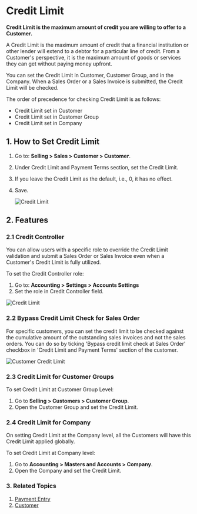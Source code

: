 <!-- add-breadcrumbs -->
# Credit Limit

**Credit Limit is the maximum amount of credit you are willing to offer to a Customer.**

A Credit Limit is the maximum amount of credit that a financial institution or
other lender will extend to a debtor for a particular line of credit. From a
Customer's perspective, it is the maximum amount of goods or services they can get without paying money upfront.

You can set the Credit Limit in Customer, Customer Group, and in the Company.
When a Sales Order or a Sales Invoice is submitted, the Credit Limit will be checked.

The order of precedence for checking Credit Limit is as follows:

* Credit Limit set in Customer
* Credit Limit set in Customer Group
* Credit Limit set in Company


## 1. How to Set Credit Limit
1. Go to: **Selling > Sales > Customer > Customer**.
1. Under Credit Limit and Payment Terms section, set the Credit Limit.
1. If you leave the Credit Limit as the default, i.e., 0, it has no effect.
1. Save.

    <img class="screenshot" alt="Credit Limit" src="{{docs_base_url}}/v12/assets/img/accounts/customer-credit-limit.png">

## 2. Features
### 2.1 Credit Controller
You can allow users with a specific role to override the Credit Limit validation and submit a Sales Order or Sales Invoice even when a Customer's Credit Limit is fully utilized.

To set the Credit Controller role:

1. Go to: **Accounting > Settings > Accounts Settings**
1. Set the role in Credit Controller field.

<img class="screenshot" alt="Credit Limit" src="{{docs_base_url}}/v12/assets/img/accounts/credit_controller_role.png">

### 2.2 Bypass Credit Limit Check for Sales Order

For specific customers, you can set the credit limit to be checked against the cumulative amount of the outstanding sales invoices and not the sales orders. You can do so by ticking 'Bypass credit limit check at Sales Order' checkbox in 'Credit Limit and Payment Terms' section of the customer.

<img class="screenshot" alt="Customer Credit Limit" src="{{docs_base_url}}/v12/assets/img/accounts/customer-credit-limit-bypass.png">


### 2.3 Credit Limit for Customer Groups
To set Credit Limit at Customer Group Level:

1. Go to **Selling > Customers > Customer Group**.
1. Open the Customer Group and set the Credit Limit.

### 2.4 Credit Limit for Company
On setting Credit Limit at the Company level, all the Customers will have this Credit Limit applied globally.

To set Credit Limit at Company level:

1. Go to **Accounting > Masters and Accounts > Company**.
1. Open the Company and set the Credit Limit.

### 3. Related Topics
1. [Payment Entry](/docs/v12/user/manual/en/accounts/payment-entry)
1. [Customer](/docs/v12/user/manual/en/CRM/customer)

